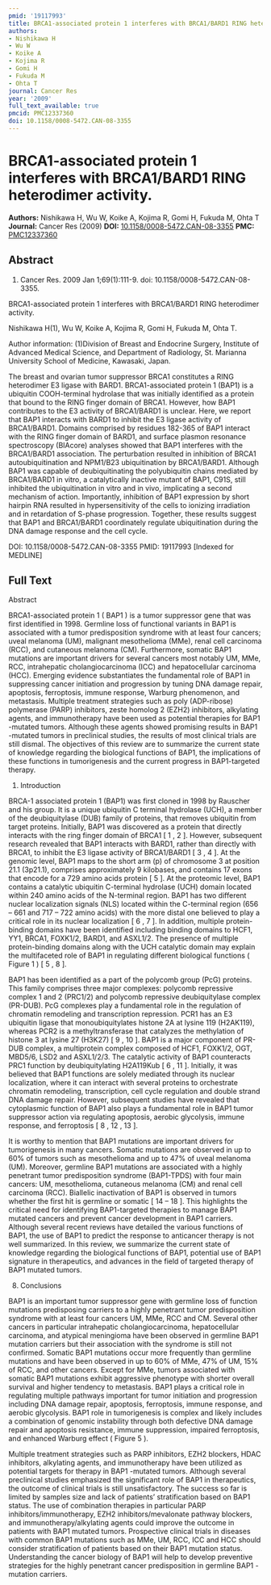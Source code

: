 ```yaml
---
pmid: '19117993'
title: BRCA1-associated protein 1 interferes with BRCA1/BARD1 RING heterodimer activity.
authors:
- Nishikawa H
- Wu W
- Koike A
- Kojima R
- Gomi H
- Fukuda M
- Ohta T
journal: Cancer Res
year: '2009'
full_text_available: true
pmcid: PMC12337360
doi: 10.1158/0008-5472.CAN-08-3355
---
```


# BRCA1-associated protein 1 interferes with BRCA1/BARD1 RING heterodimer activity.
**Authors:** Nishikawa H, Wu W, Koike A, Kojima R, Gomi H, Fukuda M, Ohta T
**Journal:** Cancer Res (2009)
**DOI:** [10.1158/0008-5472.CAN-08-3355](https://doi.org/10.1158/0008-5472.CAN-08-3355)
**PMC:** [PMC12337360](https://www.ncbi.nlm.nih.gov/pmc/articles/PMC12337360/)

## Abstract

1. Cancer Res. 2009 Jan 1;69(1):111-9. doi: 10.1158/0008-5472.CAN-08-3355.

BRCA1-associated protein 1 interferes with BRCA1/BARD1 RING heterodimer 
activity.

Nishikawa H(1), Wu W, Koike A, Kojima R, Gomi H, Fukuda M, Ohta T.

Author information:
(1)Division of Breast and Endocrine Surgery, Institute of Advanced Medical 
Science, and Department of Radiology, St. Marianna University School of 
Medicine, Kawasaki, Japan.

The breast and ovarian tumor suppressor BRCA1 constitutes a RING heterodimer E3 
ligase with BARD1. BRCA1-associated protein 1 (BAP1) is a ubiquitin 
COOH-terminal hydrolase that was initially identified as a protein that bound to 
the RING finger domain of BRCA1. However, how BAP1 contributes to the E3 
activity of BRCA1/BARD1 is unclear. Here, we report that BAP1 interacts with 
BARD1 to inhibit the E3 ligase activity of BRCA1/BARD1. Domains comprised by 
residues 182-365 of BAP1 interact with the RING finger domain of BARD1, and 
surface plasmon resonance spectroscopy (BIAcore) analyses showed that BAP1 
interferes with the BRCA1/BARD1 association. The perturbation resulted in 
inhibition of BRCA1 autoubiquitination and NPM1/B23 ubiquitination by 
BRCA1/BARD1. Although BAP1 was capable of deubiquitinating the polyubiquitin 
chains mediated by BRCA1/BARD1 in vitro, a catalytically inactive mutant of 
BAP1, C91S, still inhibited the ubiquitination in vitro and in vivo, implicating 
a second mechanism of action. Importantly, inhibition of BAP1 expression by 
short hairpin RNA resulted in hypersensitivity of the cells to ionizing 
irradiation and in retardation of S-phase progression. Together, these results 
suggest that BAP1 and BRCA1/BARD1 coordinately regulate ubiquitination during 
the DNA damage response and the cell cycle.

DOI: 10.1158/0008-5472.CAN-08-3355
PMID: 19117993 [Indexed for MEDLINE]

## Full Text

Abstract

BRCA1-associated protein 1 ( BAP1 ) is a tumor suppressor gene that was first identified in 1998. Germline loss of functional variants in BAP1 is associated with a tumor predisposition syndrome with at least four cancers; uveal melanoma (UM), malignant mesothelioma (MMe), renal cell carcinoma (RCC), and cutaneous melanoma (CM). Furthermore, somatic BAP1 mutations are important drivers for several cancers most notably UM, MMe, RCC, intrahepatic cholangiocarcinoma (ICC) and hepatocellular carcinoma (HCC). Emerging evidence substantiates the fundamental role of BAP1 in suppressing cancer initiation and progression by tuning DNA damage repair, apoptosis, ferroptosis, immune response, Warburg phenomenon, and metastasis. Multiple treatment strategies such as poly (ADP-ribose) polymerase (PARP) inhibitors, zeste homolog 2 (EZH2) inhibitors, alkylating agents, and immunotherapy have been used as potential therapies for BAP1 -mutated tumors. Although these agents showed promising results in BAP1 -mutated tumors in preclinical studies, the results of most clinical trials are still dismal. The objectives of this review are to summarize the current state of knowledge regarding the biological functions of BAP1, the implications of these functions in tumorigenesis and the current progress in BAP1-targeted therapy.

1. Introduction

BRCA-1 associated protein 1 (BAP1) was first cloned in 1998 by Rauscher and his group. It is a unique ubiquitin C terminal hydrolase (UCH), a member of the deubiquitylase (DUB) family of proteins, that removes ubiquitin from target proteins. Initially, BAP1 was discovered as a protein that directly interacts with the ring finger domain of BRCA1 [ 1 , 2 ]. However, subsequent research revealed that BAP1 interacts with BARD1, rather than directly with BRCA1, to inhibit the E3 ligase activity of BRCA1/BARD1 [ 3 , 4 ]. At the genomic level, BAP1 maps to the short arm (p) of chromosome 3 at position 21.1 (3p21.1), comprises approximately 9 kilobases, and contains 17 exons that encode for a 729 amino acids protein [ 5 ]. At the proteomic level, BAP1 contains a catalytic ubiquitin C-terminal hydrolase (UCH) domain located within 240 amino acids of the N-terminal region. BAP1 has two different nuclear localization signals (NLS) located within the C-terminal region (656 – 661 and 717 – 722 amino acids) with the more distal one believed to play a critical role in its nuclear localization [ 6 , 7 ]. In addition, multiple protein-binding domains have been identified including binding domains to HCF1, YY1, BRCA1, FOXK1/2, BARD1, and ASXL1/2. The presence of multiple protein-binding domains along with the UCH catalytic domain may explain the multifaceted role of BAP1 in regulating different biological functions ( Figure 1 ) [ 5 , 8 ].

BAP1 has been identified as a part of the polycomb group (PcG) proteins. This family comprises three major complexes: polycomb repressive complex 1 and 2 (PRC1/2) and polycomb repressive deubiquitylase complex (PR-DUB). PcG complexes play a fundamental role in the regulation of chromatin remodeling and transcription repression. PCR1 has an E3 ubiquitin ligase that monoubiquitylates histone 2A at lysine 119 (H2AK119), whereas PCR2 is a methyltransferase that catalyzes the methylation of histone 3 at lysine 27 (H3K27) [ 9 , 10 ]. BAP1 is a major component of PR-DUB complex, a multiprotein complex composed of HCF1, FOXK1/2, OGT, MBD5/6, LSD2 and ASXL1/2/3. The catalytic activity of BAP1 counteracts PRC1 function by deubiquitylating H2A119Kub [ 6 , 11 ]. Initially, it was believed that BAP1 functions are solely mediated through its nuclear localization, where it can interact with several proteins to orchestrate chromatin remodeling, transcription, cell cycle regulation and double strand DNA damage repair. However, subsequent studies have revealed that cytoplasmic function of BAP1 also plays a fundamental role in BAP1 tumor suppressor action via regulating apoptosis, aerobic glycolysis, immune response, and ferroptosis [ 8 , 12 , 13 ].

It is worthy to mention that BAP1 mutations are important drivers for tumorigenesis in many cancers. Somatic mutations are observed in up to 60% of tumors such as mesothelioma and up to 47% of uveal melanoma (UM). Moreover, germline BAP1 mutations are associated with a highly penetrant tumor predisposition syndrome (BAP1-TPDS) with four main cancers: UM, mesothelioma, cutaneous melanoma (CM) and renal cell carcinoma (RCC). Biallelic inactivation of BAP1 is observed in tumors whether the first hit is germline or somatic [ 14 – 18 ]. This highlights the critical need for identifying BAP1-targeted therapies to manage BAP1 mutated cancers and prevent cancer development in BAP1 carriers. Although several recent reviews have detailed the various functions of BAP1, the use of BAP1 to predict the response to anticancer therapy is not well summarized. In this review, we summarize the current state of knowledge regarding the biological functions of BAP1, potential use of BAP1 signature in therapeutics, and advances in the field of targeted therapy of BAP1 mutated tumors.

8. Conclusions

BAP1 is an important tumor suppressor gene with germline loss of function mutations predisposing carriers to a highly penetrant tumor predisposition syndrome with at least four cancers UM, MMe, RCC and CM. Several other cancers in particular intrahepatic cholangiocarcinoma, hepatocellular carcinoma, and atypical meningioma have been observed in germline BAP1 mutation carriers but their association with the syndrome is still not confirmed. Somatic BAP1 mutations occur more frequently than germline mutations and have been observed in up to 60% of MMe, 47% of UM, 15% of RCC, and other cancers. Except for MMe, tumors associated with somatic BAP1 mutations exhibit aggressive phenotype with shorter overall survival and higher tendency to metastasis. BAP1 plays a critical role in regulating multiple pathways important for tumor initiation and progression including DNA damage repair, apoptosis, ferroptosis, immune response, and aerobic glycolysis. BAP1 role in tumorigenesis is complex and likely includes a combination of genomic instability through both defective DNA damage repair and apoptosis resistance, immune suppression, impaired ferroptosis, and enhanced Warburg effect ( Figure 5 ).

Multiple treatment strategies such as PARP inhibitors, EZH2 blockers, HDAC inhibitors, alkylating agents, and immunotherapy have been utilized as potential targets for therapy in BAP1 -mutated tumors. Although several preclinical studies emphasized the significant role of BAP1 in therapeutics, the outcome of clinical trials is still unsatisfactory. The success so far is limited by samples size and lack of patients’ stratification based on BAP1 status. The use of combination therapies in particular PARP inhibitors/immunotherapy, EZH2 inhibitors/mevalonate pathway blockers, and immunotherapy/alkylating agents could improve the outcome in patients with BAP1 mutated tumors. Prospective clinical trials in diseases with common BAP1 mutations such as MMe, UM, RCC, ICC and HCC should consider stratification of patients based on their BAP1 mutation status. Understanding the cancer biology of BAP1 will help to develop preventive strategies for the highly penetrant cancer predisposition in germline BAP1 -mutation carriers.
